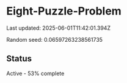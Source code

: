 # Eight-Puzzle-Problem

Last updated: 2025-06-01T11:42:01.394Z

Random seed: 0.06597263238561735

## Status

Active - 53% complete